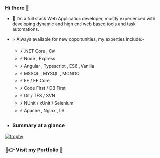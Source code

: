 ### Hi there 👋

- 🔭 I’m a full stack Web Application developer, mostly experienced with developing dynamic and high end web based tools and task automations.

- ⚡ Always available for new opportunities, my experties include:-
  -   ⚡ .NET Core , C#
  -   ⚡ Node , Express
  -   ⚡ Angular , Typescript , ES6 , Vanilla
  -   ⚡ MSSQL , MYSQL , MONGO
  -   ⚡ EF / EF Core
  -   ⚡ Code First / DB First
  -   ⚡ Git / TFS / SVN
  -   ⚡ NUnit / xUnit / Selenium
  -   ⚡ Apache , Nginx , IIS

- ### Summary at a glance
[![trophy](https://github-profile-trophy.vercel.app/?username=evilprince2009)](https://github.com/evilprince2009/github-profile-trophy)


### 💖👉 Visit my [Portfolio](https://evilprince2009.netlify.app/) 🦅
